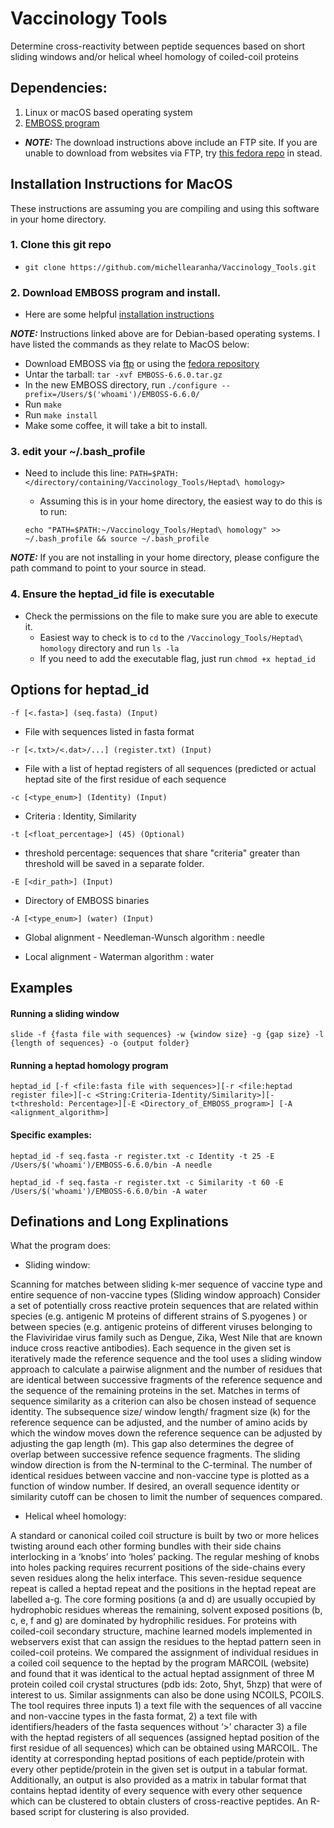 # Vaccinology Tools

Determine cross-reactivity between peptide sequences based on short sliding windows and/or helical wheel homology of coiled-coil proteins

## Dependencies:

1. Linux or macOS based operating system
2. [EMBOSS program](http://emboss.open-bio.org/html/adm/ch01s01.html)
 - **_NOTE:_** The download instructions above include an FTP site. If you are unable to download from websites via FTP, try [this fedora repo](https://src.fedoraproject.org/lookaside/extras/EMBOSS/) in stead.

## Installation Instructions for MacOS

These instructions are assuming you are compiling and using this software in your home directory. 

### 1. Clone this git repo

- `git clone https://github.com/michellearanha/Vaccinology_Tools.git`

### 2. Download EMBOSS program and install.

- Here are some helpful [installation instructions](https://www.shengweihou.com/blog/install_emboss)

**_NOTE:_** Instructions linked above are for Debian-based operating systems. I have listed the commands as they relate to MacOS below:

- Download EMBOSS via [ftp](http://emboss.open-bio.org/html/adm/ch01s01.html) or using the [fedora repository]((https://src.fedoraproject.org/lookaside/extras/EMBOSS/))
- Untar the tarball: `tar -xvf EMBOSS-6.6.0.tar.gz`
- In the new EMBOSS directory, run `./configure --prefix=/Users/$('whoami')/EMBOSS-6.6.0/`
- Run `make`
- Run `make install`
- Make some coffee, it will take a bit to install. 
 
### 3. edit your ~/.bash_profile

- Need to include this line: `PATH=$PATH:</directory/containing/Vaccinology_Tools/Heptad\ homology>`
	- Assuming this is in your home directory, the easiest way to do this is to run:

	 `echo "PATH=$PATH:~/Vaccinology_Tools/Heptad\ homology" >> ~/.bash_profile && source ~/.bash_profile`

**_NOTE:_** If you are not installing in your home directory, please configure the path command to point to your source in stead. 

### 4. Ensure the heptad_id file is executable

- Check the permissions on the file to make sure you are able to execute it.
	- Easiest way to check is to `cd` to the `/Vaccinology_Tools/Heptad\ homology` directory and run `ls -la`
	- If you need to add the executable flag, just run `chmod +x heptad_id`

## Options for heptad_id

`-f [<.fasta>] (seq.fasta) (Input)`

 - File with sequences listed in fasta format

`-r [<.txt>/<.dat>/...] (register.txt) (Input)`

 - File with a list of heptad registers of all sequences (predicted or actual heptad site of the first residue of each sequence

`-c [<type_enum>] (Identity) (Input)`
  
 - Criteria : Identity, Similarity

`-t [<float_percentage>] (45) (Optional)`
  
 - threshold percentage:  sequences that share "criteria" greater than threshold will be saved in a separate folder.

`-E [<dir_path>] (Input)`

 - Directory of EMBOSS binaries

`-A [<type_enum>] (water) (Input)`
  
 - Global alignment - Needleman-Wunsch algorithm : needle

 - Local alignment - Waterman algorithm : water


## Examples 

#### Running a sliding window

`slide -f {fasta file with sequences} -w {window size} -g {gap size} -l {length of sequences} -o {output folder}`

#### Running a heptad homology program

`heptad_id [-f <file:fasta file with sequences>][-r <file:heptad register file>][-c <String:Criteria-Identity/Similarity>][-t<threshold: Percentage>][-E <Directory_of_EMBOSS_program>] [-A <alignment_algorithm>]`

#### Specific examples:

`heptad_id -f seq.fasta -r register.txt -c Identity -t 25 -E /Users/$('whoami')/EMBOSS-6.6.0/bin -A needle`

`heptad_id -f seq.fasta -r register.txt -c Similarity -t 60 -E /Users/$('whoami')/EMBOSS-6.6.0/bin -A water`


## Definations and Long Explinations

What the program does:

- Sliding window:

Scanning for matches between sliding k-mer sequence of vaccine type and entire sequence of non-vaccine types (Sliding window approach)
Consider a set of potentially cross reactive protein sequences that are related within species (e.g. antigenic M proteins of different strains of S.pyogenes ) or between species (e.g. antigenic proteins of different viruses belonging to the Flaviviridae virus family such as Dengue, Zika, West Nile that are known induce cross reactive antibodies). Each sequence in the given set is iteratively made the reference sequence and the tool uses a sliding window approach to calculate a pairwise alignment and the number of residues that are identical between successive fragments of the reference sequence and the sequence of the remaining proteins in the set. Matches in terms of sequence similarity as a criterion can also be chosen instead of sequence identity. The subsequence size/ window length/ fragment size (k) for the reference sequence can be adjusted, and the number of amino acids by which the window moves down the reference sequence can be adjusted by adjusting the gap length (m). This gap also determines the degree of overlap between successive refence sequence fragments. The sliding window direction is from the N-terminal to the C-terminal. The number of identical residues between vaccine and non-vaccine type is plotted as a function of window number. If desired, an overall sequence identity or similarity cutoff can be chosen to limit the number of sequences compared. 

- Helical wheel homology:

A standard or canonical coiled coil structure is built by two or more helices twisting around each other forming bundles with their side chains interlocking in a ‘knobs’ into ‘holes’ packing. The regular meshing of knobs into holes packing requires recurrent positions of the side-chains every seven residues along the helix interface. This seven-residue sequence repeat is called a heptad repeat and the positions in the heptad repeat are labelled a-g. The core forming positions (a and d) are usually occupied by hydrophobic residues whereas the remaining, solvent exposed positions (b, c, e, f and g) are dominated by hydrophilic residues. For proteins with coiled-coil secondary structure, machine learned models implemented in webservers exist that can assign the residues to the heptad pattern seen in coiled-coil proteins. We compared the assignment of individual residues in a coiled coil sequence to the heptad by the program MARCOIL (website) and found that it was identical to the actual heptad assignment of three M protein coiled coil crystal structures (pdb ids: 2oto, 5hyt, 5hzp) that were of interest to us. Similar assignments can also be done using NCOILS, PCOILS. 
The tool requires three inputs 1) a text file with the sequences of all vaccine and non-vaccine types in the fasta format, 2) a text file with identifiers/headers of the fasta sequences without ‘>’ character 3) a file with the heptad registers of all sequences (assigned heptad position of the first residue of all sequences) which can be obtained using MARCOIL. The identity at corresponding heptad positions of each peptide/protein with every other peptide/protein in the given set is output in a tabular format. Additionally, an output is also provided as a matrix in tabular format that contains heptad identity of every sequence with every other sequence which can be clustered to obtain clusters of cross-reactive peptides. An R-based script for clustering is also provided. 

